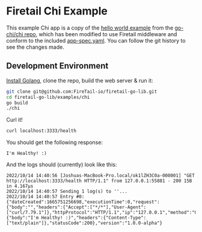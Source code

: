 # Firetail Chi Example

This example Chi app is a copy of the [hello world example](https://github.com/go-chi/chi/tree/master/_examples/hello-world) from the [go-chi/chi repo](https://github.com/go-chi/chi), which has been modified to use Firetail middleware and conform to the included [app-spec.yaml](./app-spec.yaml). You can follow the git history to see the changes made.



## Development Environment

[Install Golang](https://go.dev/doc/install), clone the repo, build the web server & run it:

```bash
git clone git@github.com:FireTail-io/firetail-go-lib.git
cd firetail-go-lib/examples/chi
go build
./chi
```

Curl it!

```bash
curl localhost:3333/health
```

You should get the following response:

```
I'm Healthy! :)
```

And the logs should (currently) look like this:

```
2022/10/14 14:40:56 [Joshuas-MacBook-Pro.local/ok1lZH3C0a-000001] "GET http://localhost:3333/health HTTP/1.1" from 127.0.0.1:55881 - 200 15B in 4.167µs
2022/10/14 14:40:57 Sending 1 log(s) to ''...
2022/10/14 14:40:57 Entry #0: {"dateCreated":1665751256698,"executionTime":0,"request":{"body":"","headers":{"Accept":["*/*"],"User-Agent":["curl/7.79.1"]},"httpProtocol":"HTTP/1.1","ip":"127.0.0.1","method":"GET","uri":"http://localhost:3333/health","resource":"/health"},"response":{"body":"I'm Healthy! :)","headers":{"Content-Type":["text/plain"]},"statusCode":200},"version":"1.0.0-alpha"}
```

